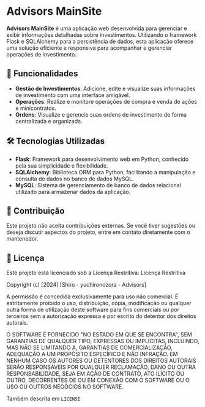 # Advisors MainSite

**Advisors MainSite** é uma aplicação web desenvolvida para gerenciar e exibir informações detalhadas sobre investimentos. Utilizando o framework Flask e SQLAlchemy para a persistência de dados, esta aplicação oferece uma solução eficiente e responsiva para acompanhar e gerenciar operações de investimento.

## 🚀 Funcionalidades

- **Gestão de Investimentos**: Adicione, edite e visualize suas informações de investimento com uma interface amigável.
- **Operações**: Realize e monitore operações de compra e venda de ações e minicontratos.
- **Ordens**: Visualize e gerencie suas ordens de investimento de forma centralizada e organizada.

## 🛠️ Tecnologias Utilizadas

- **Flask**: Framework para desenvolvimento web em Python, conhecido pela sua simplicidade e flexibilidade.
- **SQLAlchemy**: Biblioteca ORM para Python, facilitando a manipulação e consulta de dados no banco de dados MySQL.
- **MySQL**: Sistema de gerenciamento de banco de dados relacional utilizado para armazenar dados da aplicação.

## 🤝 Contribuição

Este projeto não aceita contribuições externas. Se você tiver sugestões ou deseja discutir aspectos do projeto, entre em contato diretamente com o mantenedor.

## 📝 Licença

Este projeto está licenciado sob a Licença Restritiva: 
Licença Restritiva

Copyright (c) [2024] [Shiro - yuchironozora - Advisors]

A permissão é concedida exclusivamente para uso não comercial. É estritamente proibido o uso, distribuição, cópia, modificação ou qualquer outra forma de utilização deste software para fins comerciais ou por terceiros sem a autorização expressa e por escrito do detentor dos direitos autorais.

O SOFTWARE É FORNECIDO "NO ESTADO EM QUE SE ENCONTRA", SEM GARANTIAS DE QUALQUER TIPO, EXPRESSAS OU IMPLÍCITAS, INCLUINDO, MAS NÃO SE LIMITANDO A, GARANTIAS DE COMERCIALIZAÇÃO, ADEQUAÇÃO A UM PROPÓSITO ESPECÍFICO E NÃO INFRAÇÃO. EM NENHUM CASO OS AUTORES OU DETENTORES DOS DIREITOS AUTORAIS SERÃO RESPONSÁVEIS POR QUALQUER RECLAMAÇÃO, DANO OU OUTRA RESPONSABILIDADE, SEJA EM AÇÃO DE CONTRATO, ATO ILÍCITO OU OUTRO, DECORRENTES DE OU EM CONEXÃO COM O SOFTWARE OU O USO OU OUTROS NEGÓCIOS NO SOFTWARE.

Também descrita em ``LICENSE`` 

